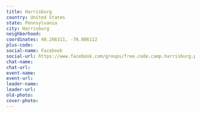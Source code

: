 ```yaml
---
title: Harrisburg
country: United States
state: Pennsylvania
city: Harrisburg
neighborhood: 
coordinates: 40.266311, -76.886112
plus-code:
social-name: Facebook
social-url: https://www.facebook.com/groups/free.code.camp.harrisburg.pa
chat-name:
chat-url:
event-name:
event-url:
leader-name:
leader-url:
old-photo: 
cover-photo:
---
```

